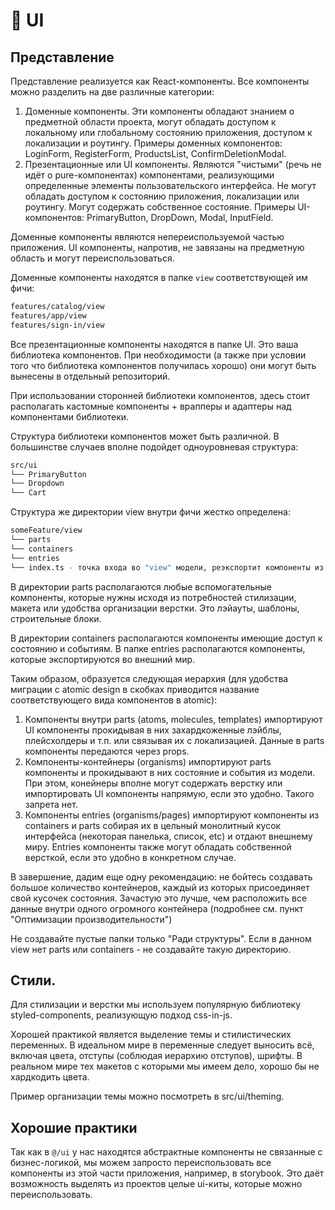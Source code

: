 # 🎨 UI



## Представление

Представление реализуется как React-компоненты. Все компоненты можно разделить на две различные категории:

1. Доменные компоненты. Эти компоненты обладают знанием о предметной области проекта, могут обладать доступом к локальному или глобальному состоянию приложения, доступом к локализации и роутингу. Примеры доменных компонентов: LoginForm, RegisterForm, ProductsList, ConfirmDeletionModal.
2. Презентационные или UI компоненты. Являются "чистыми" (речь не идёт о pure-компонентах) компонентами, реализующими определенные элементы пользовательского интерфейса. Не могут обладать доступом к состоянию приложения, локализации или роутингу. Могут содержать собственное состояние. Примеры UI-компонентов: PrimaryButton, DropDown, Modal, InputField.

Доменные компоненты являются непереиспользуемой частью приложения. UI компоненты, напротив, не завязаны на предметную область и могут переиспользоваться. 

Доменные компоненты находятся в папке ```view``` соответствующей им фичи:
```sh
features/catalog/view
features/app/view
features/sign-in/view
```

Все презентационные компоненты находятся в папке UI. Это ваша библиотека компонентов. При необходимости (а также при условии того что библиотека компонентов получилась хорошо) они могут быть вынесены в отдельный репозиторий. 

При использовании сторонней библиотеки компонентов, здесь стоит располагать кастомные компоненты + врапперы и адаптеры над компонентами библиотеки. 

Структура библиотеки компонентов может быть различной. В большинстве случаев вполне подойдет одноуровневая структура:
```sh
src/ui
└── PrimaryButton
└── Dropdown
└── Cart
```

Структура же директории view внутри фичи жестко определена:
```sh
someFeature/view
└── parts
└── containers
└── entries
└── index.ts - точка входа во "view" модели, реэкспортит компоненты из entries
```

В директории parts располагаются любые вспомогательные компоненты, которые нужны исходя из потребностей стилизации, макета или удобства организации верстки. Это лэйауты, шаблоны, строительные блоки. 

В директории containers располагаются компоненты имеющие доступ к состоянию и событиям. 
В папке entries располагаются компоненты, которые экспортируются во внешний мир. 

Таким образом, образуется следующая иерархия (для удобства миграции с atomic design в скобках приводится название соответствующего вида компонентов в atomic):
1. Компоненты внутри parts (atoms, molecules, templates) импортируют UI компоненты прокидывая в них захардкоженные лэйблы, плейсхолдеры и т.п. или связывая их с локализацией. Данные в parts компоненты передаются через props.
2. Компоненты-контейнеры (organisms) импортируют parts компоненты и прокидывают в них состояние и события из модели. При этом, конейнеры вполне могут содержать верстку или импортировать UI компоненты напрямую, если это удобно. Такого запрета нет. 
3. Компоненты entries (organisms/pages) импортируют компоненты из containers и parts собирая их в цельный монолитный кусок интерфейса (некоторая панелька, список, etc) и отдают внешнему миру. Entries компоненты также могут обладать собственной версткой, если это удобно в конкретном случае.

В завершение, дадим еще одну рекомендацию: не бойтесь создавать большое количество контейнеров, каждый из которых присоединяет свой кусочек состояния. Зачастую это лучше, чем расположить все данные внутри одного огромного контейнера (подробнее см. пункт "Оптимизации производительности")

Не создавайте пустые папки только "Ради структуры". Если в данном view нет parts или containers - не создавайте такую директорию.


## Стили. 

Для стилизации и верстки мы используем популярную библиотеку styled-components, реализующую подход css-in-js. 

Хорошей практикой является выделение темы и стилистических переменных. В идеальном мире в переменные следует выносить всё, включая цвета, отступы (соблюдая иерархию отступов), шрифты. В реальном мире тех макетов с которыми мы имеем дело, хорошо бы не хардкодить цвета. 

Пример организации темы можно посмотреть в src/ui/theming.

## Хорошие практики

Так как в `@/ui` у нас находятся абстрактные компоненты не связанные с бизнес-логикой, мы можем запросто переиспользовать все компоненты из этой части приложения, например, в storybook. Это даёт возможность выделять из проектов целые ui-киты, которые можно переиспользовать.